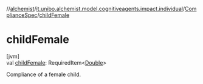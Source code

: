 //[alchemist](../../../index.md)/[it.unibo.alchemist.model.cognitiveagents.impact.individual](../index.md)/[ComplianceSpec](index.md)/[childFemale](child-female.md)

# childFemale

[jvm]\
val [childFemale](child-female.md): RequiredItem<[Double](https://kotlinlang.org/api/latest/jvm/stdlib/kotlin/-double/index.html)>

Compliance of a female child.
